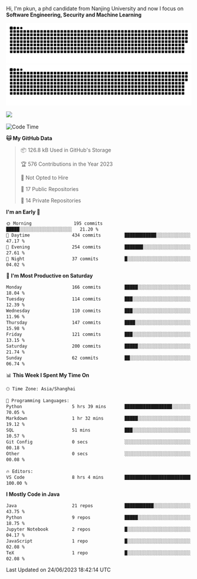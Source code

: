 Hi, I'm pkun, a phd candidate from Nanjing University and now I focus on **Software Engineering, Security and Machine Learning**

![GitHub Snake Light](https://github.com/pppppkun/pppppkun/blob/output/github-snake.svg#gh-light-mode-only)
![GitHub Snake dark](https://github.com/pppppkun/pppppkun/blob/output/github-snake-dark.svg#gh-dark-mode-only)

![](https://komarev.com/ghpvc/?username=pppppkun)
<!--START_SECTION:waka-->
![Code Time](http://img.shields.io/badge/Code%20Time-1%2C762%20hrs%2046%20mins-blue)

**🐱 My GitHub Data** 

> 📦 126.8 kB Used in GitHub's Storage 
 > 
> 🏆 576 Contributions in the Year 2023
 > 
> 🚫 Not Opted to Hire
 > 
> 📜 17 Public Repositories 
 > 
> 🔑 14 Private Repositories 
 > 
**I'm an Early 🐤** 

```text
🌞 Morning                195 commits         █████░░░░░░░░░░░░░░░░░░░░   21.20 % 
🌆 Daytime                434 commits         ████████████░░░░░░░░░░░░░   47.17 % 
🌃 Evening                254 commits         ███████░░░░░░░░░░░░░░░░░░   27.61 % 
🌙 Night                  37 commits          █░░░░░░░░░░░░░░░░░░░░░░░░   04.02 % 
```
📅 **I'm Most Productive on Saturday** 

```text
Monday                   166 commits         █████░░░░░░░░░░░░░░░░░░░░   18.04 % 
Tuesday                  114 commits         ███░░░░░░░░░░░░░░░░░░░░░░   12.39 % 
Wednesday                110 commits         ███░░░░░░░░░░░░░░░░░░░░░░   11.96 % 
Thursday                 147 commits         ████░░░░░░░░░░░░░░░░░░░░░   15.98 % 
Friday                   121 commits         ███░░░░░░░░░░░░░░░░░░░░░░   13.15 % 
Saturday                 200 commits         █████░░░░░░░░░░░░░░░░░░░░   21.74 % 
Sunday                   62 commits          ██░░░░░░░░░░░░░░░░░░░░░░░   06.74 % 
```


📊 **This Week I Spent My Time On** 

```text
🕑︎ Time Zone: Asia/Shanghai

💬 Programming Languages: 
Python                   5 hrs 39 mins       ██████████████████░░░░░░░   70.05 % 
Markdown                 1 hr 32 mins        █████░░░░░░░░░░░░░░░░░░░░   19.12 % 
SQL                      51 mins             ███░░░░░░░░░░░░░░░░░░░░░░   10.57 % 
Git Config               0 secs              ░░░░░░░░░░░░░░░░░░░░░░░░░   00.18 % 
Other                    0 secs              ░░░░░░░░░░░░░░░░░░░░░░░░░   00.08 % 

🔥 Editors: 
VS Code                  8 hrs 4 mins        █████████████████████████   100.00 % 
```

**I Mostly Code in Java** 

```text
Java                     21 repos            ███████████░░░░░░░░░░░░░░   43.75 % 
Python                   9 repos             █████░░░░░░░░░░░░░░░░░░░░   18.75 % 
Jupyter Notebook         2 repos             █░░░░░░░░░░░░░░░░░░░░░░░░   04.17 % 
JavaScript               1 repo              █░░░░░░░░░░░░░░░░░░░░░░░░   02.08 % 
TeX                      1 repo              █░░░░░░░░░░░░░░░░░░░░░░░░   02.08 % 
```




 Last Updated on 24/06/2023 18:42:14 UTC
<!--END_SECTION:waka-->
